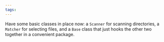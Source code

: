 ```yaml
---
tags: 
---
```


Have some basic classes in place now: a `Scanner` for scanning directories, a `Matcher` for selecting files, and a `Base` class that just hooks the other two together in a convenient package.
